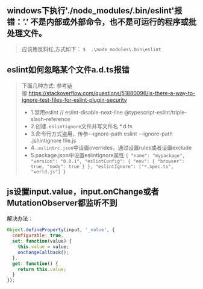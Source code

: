 ## windows下执行'./node_modules/.bin/eslint'报错：’.’ 不是内部或外部命令，也不是可运行的程序或批处理文件。
  > 应该用反斜杠,方式如下：
    ```
  $  .\node_modules\.bin\eslint
    ```
## eslint如何忽略某个文件a.d.ts报错
  > 下面几种方式:
  > 参考链接:https://stackoverflow.com/questions/51880096/is-there-a-way-to-ignore-test-files-for-eslint-plugin-security
  > - 1.禁用eslint
    // eslint-disable-next-line @typescript-eslint/triple-slash-reference
  > - 2.创建`.eslintignore`文件并写文件名
    *.d.ts
  > - 3.命令行方式盗用，传参--ignore-path
    eslint --ignore-path .jshintignore file.js
  > - 4.`.eslintrc.json`中设置overrides，通过设置rules或者设置exclude
  > - 5.package.json中设置eslintIgnore属性
    ```
    {
      "name": "mypackage",
      "version": "0.0.1",
      "eslintConfig": {
          "env": {
              "browser": true,
              "node": true
          }
      },
      "eslintIgnore": ["*.spec.ts", "world.js"]
    }
    ```
## js设置input.value，input.onChange或者MutationObserver都监听不到
  解决办法：
  ```js
  Object.defineProperty(input, '_value', {
    configurable: true,
    set: function(value) {
      this.value = value;
      onchangeCallback();
    },
    get: function() {
      return this.value;
    }
  });
  ```
## 
